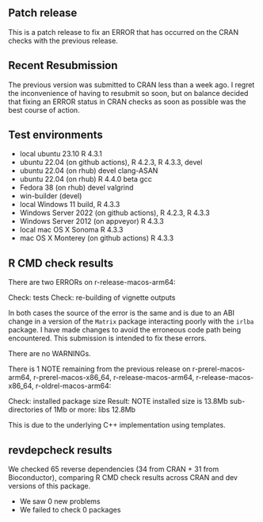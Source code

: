 ## Patch release

This is a patch release to fix an ERROR that has occurred on the CRAN checks
with the previous release.

## Recent Resubmission

The previous version was submitted to CRAN less than a week ago. I regret the
inconvenience of having to resubmit so soon, but on balance decided that fixing
an ERROR status in CRAN checks as soon as possible was the best course of
action.

## Test environments

* local ubuntu 23.10 R 4.3.1
* ubuntu 22.04 (on github actions), R 4.2.3, R 4.3.3, devel
* ubuntu 22.04 (on rhub) devel clang-ASAN
* ubuntu 22.04 (on rhub) R 4.4.0 beta gcc
* Fedora 38 (on rhub) devel valgrind
* win-builder (devel)
* local Windows 11 build, R 4.3.3
* Windows Server 2022 (on github actions), R 4.2.3, R 4.3.3
* Windows Server 2012 (on appveyor) R 4.3.3
* local mac OS X Sonoma R 4.3.3
* mac OS X Monterey (on github actions) R 4.3.3

## R CMD check results

There are two ERRORs on r-release-macos-arm64: 

Check: tests
Check: re-building of vignette outputs

In both cases the source of the error is the same and is due to an ABI change in
a version of the `Matrix` package interacting poorly with the `irlba` package. I
have made changes to avoid the erroneous code path being encountered. This
submission is intended to fix these errors.

There are no WARNINGs.

There is 1 NOTE remaining from the previous release on r-prerel-macos-arm64, 
r-prerel-macos-x86_64, r-release-macos-arm64, r-release-macos-x86_64, 
r-oldrel-macos-arm64:

Check: installed package size
Result: NOTE 
    installed size is 13.8Mb
    sub-directories of 1Mb or more:
      libs  12.8Mb

This is due to the underlying C++ implementation using templates.

## revdepcheck results

We checked 65 reverse dependencies (34 from CRAN + 31 from Bioconductor), 
comparing R CMD check results across CRAN and dev versions of this package.

 * We saw 0 new problems
 * We failed to check 0 packages
